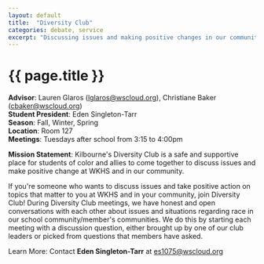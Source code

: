 ```yaml
---
layout: default
title:  "Diversity Club"
categories: debate, service
excerpt: "Discussing issues and making positive changes in our communities."
---
```


# {{ page.title }}

**Advisor**: Lauren Glaros (<lglaros@wscloud.org>), Christiane Baker (<cbaker@wscloud.org>)
<br/>**Student President**: Eden Singleton-Tarr
<br/>**Season**: Fall, Winter, Spring
<br/>**Location**: Room 127
<br/>**Meetings**: Tuesdays after school from 3:15 to 4:00pm

**Mission Statement**: Kilbourne's Diversity Club is a safe and supportive place for students of color and allies to come together to discuss issues and make positive change at WKHS and in our community.

<!-- <img src="{{ site.baseurl }}/images/clubs/{{ page.title }}.jpg" alt="{{ page.title }} group photo"/> -->

If you're someone who wants to discuss issues and take positive action on topics that matter to you at WKHS and in your community, join Diversity Club! During Diversity Club meetings, we have honest and open conversations with each other about issues and situations regarding race in our school community/member's communities. We do this by starting each meeting with a discussion question, either brought up by one of our club leaders or picked from questions that members have asked. 

Learn More: Contact **Eden Singleton-Tarr** at es1075@wscloud.org
